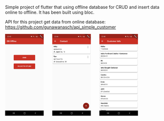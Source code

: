 Simple project of flutter that using offline database for CRUD and insert data online to offline. It has been built using bloc.

API for this project get data from online database: https://github.com/gunawanasch/api_simple_customer

<img src="https://github.com/gunawanasch/db_offline_flutter/blob/master/assets/images/ss_home.jpg" width="25%">&emsp;&emsp;<img src="https://github.com/gunawanasch/db_offline_flutter/blob/master/assets/images/ss_contact.jpg" width="25%">&emsp;&emsp;<img src="https://github.com/gunawanasch/db_offline_flutter/blob/master/assets/images/ss_customer_info.jpg" width="25%">
